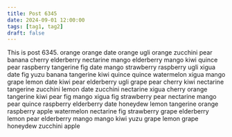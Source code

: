 ```yaml
---
title: Post 6345
date: 2024-09-01 12:00:00
tags: [tag1, tag2]
draft: false
---
```

This is post 6345.
orange
orange
date
orange
ugli
orange
zucchini
pear
banana
cherry
elderberry
nectarine
mango
elderberry
mango
kiwi
quince
pear
raspberry
tangerine
fig
date
mango
strawberry
raspberry
ugli
xigua
date
fig
yuzu
banana
tangerine
kiwi
quince
quince
watermelon
xigua
mango
grape
lemon
date
kiwi
pear
elderberry
ugli
grape
pear
cherry
kiwi
nectarine
tangerine
zucchini
lemon
date
zucchini
nectarine
xigua
cherry
orange
tangerine
kiwi
pear
fig
mango
xigua
fig
strawberry
pear
nectarine
mango
pear
quince
raspberry
elderberry
date
honeydew
lemon
tangerine
orange
raspberry
apple
watermelon
nectarine
fig
strawberry
grape
elderberry
lemon
pear
elderberry
mango
mango
kiwi
yuzu
grape
lemon
grape
honeydew
zucchini
apple
